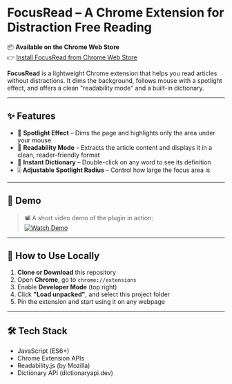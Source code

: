 # FocusRead – A Chrome Extension for Distraction Free Reading

📦 **Available on the Chrome Web Store**  
👉 [Install FocusRead from Chrome Web Store](https://chromewebstore.google.com/detail/focusread/jahpanahmimcapcicdodjgbjojplkdfb)

**FocusRead** is a lightweight Chrome extension that helps you read articles without distractions. It dims the background, follows mouse with a spotlight effect, and offers a clean "readability mode" and a built-in dictionary.

---

## ✨ Features

- 🔦 **Spotlight Effect** – Dims the page and highlights only the area under your mouse
- 🧠 **Readability Mode** – Extracts the article content and displays it in a clean, reader-friendly format
- 📖 **Instant Dictionary** – Double-click on any word to see its definition
- 🎚️ **Adjustable Spotlight Radius** – Control how large the focus area is

---

## 🧪 Demo

> 📽️ A short video demo of the plugin in action:  
[![Watch Demo](https://img.shields.io/badge/▶️-Watch%20Demo-blue?logo=youtube)](https://your-video-link-here.com)

---

## 🚀 How to Use Locally

1. **Clone or Download** this repository
2. Open **Chrome**, go to `chrome://extensions`
3. Enable **Developer Mode** (top right)
4. Click **"Load unpacked"**, and select this project folder
5. Pin the extension and start using it on any webpage

---

## 🛠️ Tech Stack

- JavaScript (ES6+)
- Chrome Extension APIs
- Readability.js (by Mozilla)
- Dictionary API (dictionaryapi.dev)
